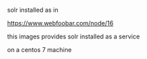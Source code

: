 solr installed as in 

https://www.webfoobar.com/node/16

this images provides solr installed as a service

on a centos 7 machine

